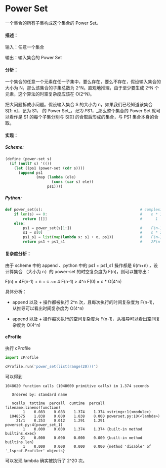 # Power Set

一个集合的所有子集构成这个集合的 Power Set。

#### 描述：

输入：任意一个集合

输出：输入集合的 Power Set

#### 分析：

一个集合的任意一个元素在任一子集中，要么存在，要么不存在，假设输入集合的大小为 N，那么该集合的子集总数为 2^N。直观地推理，由于至少要生成 2^N 个元素，这个算法的时空复杂度应该在 O\(2^N\)。

把大问题拆成小问题。假设输入集合 S 的大小为 n，如果我们已经知道该集合 S\[1: n\]，记为 S1， 的 Power Set_，_记为 PS1_，_那么整个集合的 Power Set 就可以看作是 S1 的每个子集分别与 S\[0\] 的合取后形成的集合，与 PS1 集合本身的合取。

#### 实现：

##### Scheme:

```scheme
(define (power-set s)
  (if (null? s) '(())
    (let ((ps1 (power-set (cdr s))))
      (append ps1
              (map (lambda (ele)
                     (cons (car s) ele))
                   ps1))))
```

##### Python:

```py
def power_set(s):                                            # complexity (#calls * complexity/op)
    if len(s) == 0:                                          #    n * 1
        return [[]]                                          #      1
    else:
        ps1 = power_set(s[1:])                               #    F(n-1)
        s1 = s[0]                                            #    n * 1
        ps1_s1 = list(map(lambda x: s1 + x, ps1))            #    F(n-1)
        return ps1 + ps1_s1                                  #    2F(n-1)
```

#### 复杂度分析：

由于 scheme 中的 append 、python 中的 ps1 + ps1\_s1 操作都是 θ\(m+n\) ，设计算集合 （大小为 n）的 power-set 的时空复杂度为 F\(n\)，则可以推导出：

F\(n\) = 4F\(n-1\) + n + c ~= 4 F\(n-1\) &gt; 4^n F\(0\) = c \* O\(4^n\)

具体分析：

* append 以及 + 操作都被执行 2^n 次，且每次执行的时间复杂度为 F\(n-1\)，从推导可以看出时间复杂度为 O\(4^n\)

* append 以及 + 操作每次执行的空间复杂度为 F\(n-1\)，从推导可以看出空间复杂度为 O\(4^n\)

#### cProfile

执行 cProfile

```py
import cProfile

cProfile.run('power_set(list(range(20)))')
```

可以得到

```
1048620 function calls (1048600 primitive calls) in 1.374 seconds

   Ordered by: standard name

   ncalls  tottime  percall  cumtime  percall filename:lineno(function)
        1    0.083    0.083    1.374    1.374 <string>:1(<module>)
  1048575    1.038    0.000    1.038    0.000 powerset.py:10(<lambda>)
     21/1    0.253    0.012    1.291    1.291 powerset.py:4(power_set_1)
        1    0.000    0.000    1.374    1.374 {built-in method builtins.exec}
       21    0.000    0.000    0.000    0.000 {built-in method builtins.len}
        1    0.000    0.000    0.000    0.000 {method 'disable' of '_lsprof.Profiler' objects}
```

可以发现 lambda 确实被执行了 2^20 次。

